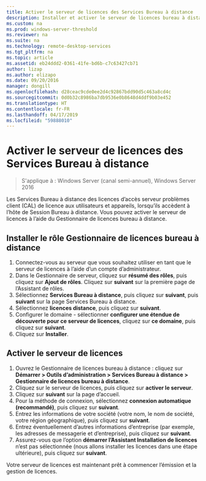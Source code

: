 ```yaml
---
title: Activer le serveur de licences des Services Bureau à distance
description: Installer et activer le serveur de licences bureau à distance
ms.custom: na
ms.prod: windows-server-threshold
ms.reviewer: na
ms.suite: na
ms.technology: remote-desktop-services
ms.tgt_pltfrm: na
ms.topic: article
ms.assetid: eb24ddd2-0361-41fe-bd6b-c7c63427cb71
author: lizap
ms.author: elizapo
ms.date: 09/20/2016
manager: dongill
ms.openlocfilehash: d28ceac9cde0ee2d4c92867bdd90d5c463a8cd4c
ms.sourcegitcommit: 0d0b32c8986ba7db9536e0b8648d4ddf9b03e452
ms.translationtype: HT
ms.contentlocale: fr-FR
ms.lasthandoff: 04/17/2019
ms.locfileid: "59888010"
---
```

# <a name="activate-the-remote-desktop-services-license-server"></a>Activer le serveur de licences des Services Bureau à distance

>S'applique à : Windows Server (canal semi-annuel), Windows Server 2016

Les Services Bureau à distance des licences d’accès serveur problèmes client (CAL) de licence aux utilisateurs et appareils, lorsqu’ils accèdent à l’hôte de Session Bureau à distance. Vous pouvez activer le serveur de licences à l’aide du Gestionnaire de licences bureau à distance. 

## <a name="install-the-rd-licensing-role"></a>Installer le rôle Gestionnaire de licences bureau à distance

1. Connectez-vous au serveur que vous souhaitez utiliser en tant que le serveur de licences à l’aide d’un compte d’administrateur.
2. Dans le Gestionnaire de serveur, cliquez sur **résumé des rôles**, puis cliquez sur **Ajout de rôles**.
   Cliquez sur **suivant** sur la première page de l’Assistant de rôles.
3. Sélectionnez **Services Bureau à distance**, puis cliquez sur **suivant**, puis **suivant** sur la page Services Bureau à distance.
4. Sélectionnez **licences distance**, puis cliquez sur **suivant**.
5. Configurer le domaine - sélectionner **configurer une étendue de découverte pour ce serveur de licences**, cliquez sur **ce domaine**, puis cliquez sur **suivant**.
6. Cliquez sur **Installer**.

## <a name="activate-the-license-server"></a>Activer le serveur de licences

1. Ouvrez le Gestionnaire de licences bureau à distance : cliquez sur **Démarrer > Outils d’administration > Services Bureau à distance > Gestionnaire de licences bureau à distance**.
2. Cliquez sur le serveur de licences, puis cliquez sur **activer le serveur**.
3. Cliquez sur **suivant** sur la page d’accueil.
4. Pour la méthode de connexion, sélectionnez **connexion automatique (recommandé)**, puis cliquez sur **suivant**.
5. Entrez les informations de votre société (votre nom, le nom de société, votre région géographique), puis cliquez sur **suivant**.
6. Entrez éventuellement d’autres informations d’entreprise (par exemple, les adresses de messagerie et d’entreprise), puis cliquez sur **suivant**. 
7. Assurez-vous que l’option **démarrer l’Assistant Installation de licences** n’est pas sélectionnée (nous allons installer les licences dans une étape ultérieure), puis cliquez sur **suivant**.

Votre serveur de licences est maintenant prêt à commencer l’émission et la gestion de licences. 